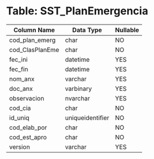 # Table: SST_PlanEmergencia

| Column Name | Data Type | Nullable |
|-------------|-----------|----------|
| cod_plan_emerg | char | NO |
| cod_ClasPlanEme | char | NO |
| fec_ini | datetime | YES |
| fec_fin | datetime | YES |
| nom_anx | varchar | YES |
| doc_anx | varbinary | YES |
| observacion | nvarchar | YES |
| cod_cia | char | NO |
| id_uniq | uniqueidentifier | NO |
| cod_elab_por | char | NO |
| cod_est_apro | char | NO |
| version | varchar | YES |
